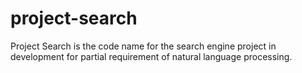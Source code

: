 # project-search
Project Search is the code name for the search engine project in development for partial requirement of natural language processing.

